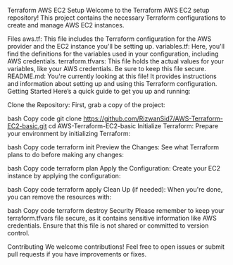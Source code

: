 Terraform AWS EC2 Setup
Welcome to the Terraform AWS EC2 setup repository! This project contains the necessary Terraform configurations to create and manage AWS EC2 instances.

Files
aws.tf: This file includes the Terraform configuration for the AWS provider and the EC2 instance you'll be setting up.
variables.tf: Here, you'll find the definitions for the variables used in your configuration, including AWS credentials.
terraform.tfvars: This file holds the actual values for your variables, like your AWS credentials. Be sure to keep this file secure.
README.md: You're currently looking at this file! It provides instructions and information about setting up and using this Terraform configuration.
Getting Started
Here’s a quick guide to get you up and running:

Clone the Repository:
First, grab a copy of the project:

bash
Copy code
git clone https://github.com/RizwanSid7/AWS-Terraform-EC2-basic.git
cd AWS-Terraform-EC2-basic
Initialize Terraform:
Prepare your environment by initializing Terraform:

bash
Copy code
terraform init
Preview the Changes:
See what Terraform plans to do before making any changes:

bash
Copy code
terraform plan
Apply the Configuration:
Create your EC2 instance by applying the configuration:

bash
Copy code
terraform apply
Clean Up (if needed):
When you're done, you can remove the resources with:

bash
Copy code
terraform destroy
Security
Please remember to keep your terraform.tfvars file secure, as it contains sensitive information like AWS credentials. Ensure that this file is not shared or committed to version control.

Contributing
We welcome contributions! Feel free to open issues or submit pull requests if you have improvements or fixes.
